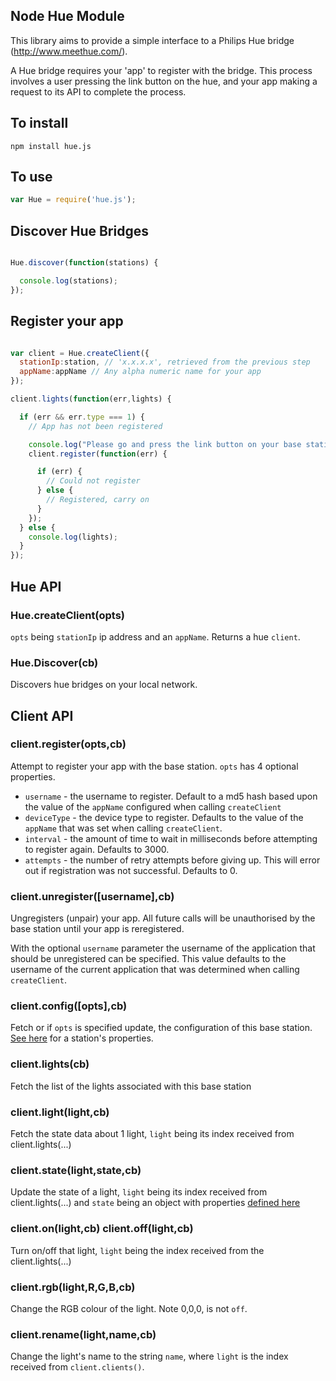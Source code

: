 Node Hue Module
---
This library aims to provide a simple interface to a Philips Hue bridge (http://www.meethue.com/).

A Hue bridge requires your 'app' to register with the bridge. This process involves a user pressing the link button on the hue, and your app making a request to its API to complete the process.

## To install
```
npm install hue.js
```

## To use
```javascript
var Hue = require('hue.js');
```

## Discover Hue Bridges
```javascript

Hue.discover(function(stations) {

  console.log(stations);
});
```

## Register your app
```javascript

var client = Hue.createClient({
  stationIp:station, // 'x.x.x.x', retrieved from the previous step
  appName:appName // Any alpha numeric name for your app
});

client.lights(function(err,lights) {

  if (err && err.type === 1) {
    // App has not been registered

    console.log("Please go and press the link button on your base station(s)");
    client.register(function(err) {

      if (err) {
        // Could not register
      } else {
        // Registered, carry on
      }
    });
  } else {
    console.log(lights);
  }
});
```

## Hue API
### Hue.createClient(opts)
`opts` being `stationIp` ip address and an `appName`. Returns a hue `client`.

### Hue.Discover(cb)
Discovers hue bridges on your local network.

## Client API

### client.register(opts,cb)
Attempt to register your app with the base station. `opts` has 4 optional properties.

* `username` - the username to register. Default to a md5 hash based upon the value of the `appName` configured when calling `createClient`
* `deviceType` - the device type to register. Defaults to the value of the `appName` that was set when calling `createClient`. 
* `interval` - the amount of time to wait in milliseconds before attempting to register again. Defaults to 3000.
* `attempts` - the number of retry attempts before giving up. This will error out if registration was not successful. Defaults to 0.

### client.unregister([username],cb)
Ungregisters (unpair) your app. All future calls will be unauthorised by the base station until your app is reregistered.

With the optional `username` parameter the username of the application that should be unregistered can be specified. This value defaults to the username of the current application that was determined when calling `createClient`.

### client.config([opts],cb)
Fetch or if `opts` is specified update, the configuration of this base station. [See here](http://burgestrand.github.com/hue-api/api/config/#updating-bridge-configuration) for a station's properties.

### client.lights(cb)
Fetch the list of the lights associated with this base station

### client.light(light,cb)
Fetch the state data about 1 light, `light` being its index received from client.lights(...)

### client.state(light,state,cb)
Update the state of a light, `light` being its index received from client.lights(...) and `state` being an object with properties [defined here](http://burgestrand.github.com/hue-api/api/lights/#changing-light-color-and-turning-them-onoff)

### client.on(light,cb) client.off(light,cb)
Turn on/off that light, `light` being the index received from the client.lights(...)

### client.rgb(light,R,G,B,cb)
Change the RGB colour of the light. Note 0,0,0, is not `off`.

### client.rename(light,name,cb)
Change the light's name to the string `name`, where `light` is the index received from `client.clients()`.
